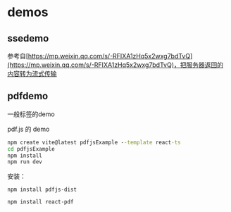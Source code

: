 # demos

## ssedemo

参考自[https://mp.weixin.qq.com/s/-RFIXA1zHq5x2wxg7bdTvQ](https://mp.weixin.qq.com/s/-RFIXA1zHq5x2wxg7bdTvQ)，把服务器返回的内容转为流式传输

## pdfdemo

一般标签的demo

pdf.js 的 demo

```cmd
npm create vite@latest pdfjsExample --template react-ts
cd pdfjsExample
npm install
npm run dev
```

安装：
```
npm install pdfjs-dist

npm install react-pdf
```